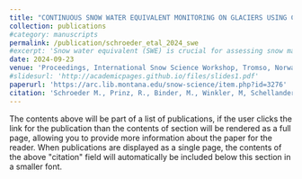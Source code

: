 ```yaml
---
title: "CONTINUOUS SNOW WATER EQUIVALENT MONITORING ON GLACIERS USING COSMIC RAY NEUTRON SENSOR TECHNOLOGY A CASE STUDY ON HINTEREISFERNER, AUSTRIA"
collection: publications
#category: manuscripts
permalink: /publication/schroeder_etal_2024_swe
#excerpt: 'Snow water equivalent (SWE) is crucial for assessing snow mass in various fields, particularly on glaciers to #quantify accumulation and ablation of the winter snow cover. Presently, the majority of glacier science relies on manual #measurements once or a few times per year, given the limited techniques for continuous SWE monitoring and the challenging #conditions in a high mountain environment. The Cosmic Ray Neutron Sensor (CRNS) offers sub-daily SWE estimates derived #from neutron counts. Though CRNS’s potential was first identified in the 1980s, its deployment on glaciers remains #scarcely studied. This study employs a CRNS installed on Hintereisferner (HEF), Austria. Comparing CRNS outputs with #frequent manual SWE measurements, the results demonstrate a MAE of 34 kg m−2 (14 %). Applying an independent automated #snow depth measurement, a snow density deviation of 34 kg m−3 (9 %) is identified. The CRNS appears remarkably resilient #in harsh conditions, providing nearly continuous 1 hour data over the last 3 years. The study evaluated the performance #of three snow models - SNOWPACK, ∆snow, and ∆snow 2.0 - in estimating SWE against CRNS measurements. While SNOWPACK, with #its physically-based approach, delivered the best results, ∆snow stood out for its simplicity, requiring only snow depth #measurements. ∆snow 2.0, with slight adaptations in its maximum density module, showed significant improvement and #performed almost as well as SNOWPACK in terms of MAE.'
date: 2024-09-23
venue: 'Proceedings, International Snow Science Workshop, Tromso, Norway, 2024'
#slidesurl: 'http://academicpages.github.io/files/slides1.pdf'
paperurl: 'https://arc.lib.montana.edu/snow-science/item.php?id=3276'
citation: 'Schroeder M., Prinz, R., Binder, M., Winkler, M, Schellander, H. (2024). &quot;CONTINUOUS SNOW WATER EQUIVALENT MONITORING ON GLACIERS USING COSMIC RAY NEUTRON SENSOR TECHNOLOGY A CASE STUDY ON HINTEREISFERNER, AUSTRIA.&quot; <i>Proceedings, International Snow Science Workshop, Tromso, Norway, 2024</i>.'
---
```


The contents above will be part of a list of publications, if the user clicks the link for the publication than the contents of section will be rendered as a full page, allowing you to provide more information about the paper for the reader. When publications are displayed as a single page, the contents of the above "citation" field will automatically be included below this section in a smaller font.
